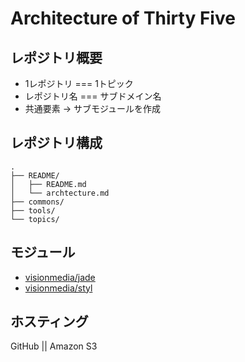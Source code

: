 # Architecture of Thirty Five

## レポジトリ概要

- 1レポジトリ === 1トピック
- レポジトリ名 === サブドメイン名
- 共通要素 → サブモジュールを作成

## レポジトリ構成

```
.
├── README/
│   ├── README.md
│   └── archtecture.md
├── commons/
├── tools/
└── topics/
```

## モジュール

- [visionmedia/jade](https://github.com/visionmedia/jade)
- [visionmedia/styl](https://github.com/visionmedia/styl)

## ホスティング

GitHub || Amazon S3